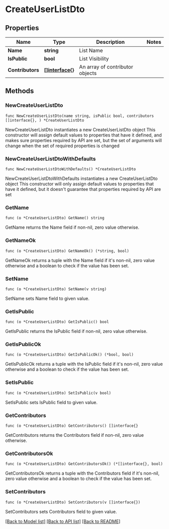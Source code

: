 # CreateUserListDto

## Properties

Name | Type | Description | Notes
------------ | ------------- | ------------- | -------------
**Name** | **string** | List Name | 
**IsPublic** | **bool** | List Visibility | 
**Contributors** | [**[]interface{}**](Array.md) | An array of contributor objects | 

## Methods

### NewCreateUserListDto

`func NewCreateUserListDto(name string, isPublic bool, contributors []interface{}, ) *CreateUserListDto`

NewCreateUserListDto instantiates a new CreateUserListDto object
This constructor will assign default values to properties that have it defined,
and makes sure properties required by API are set, but the set of arguments
will change when the set of required properties is changed

### NewCreateUserListDtoWithDefaults

`func NewCreateUserListDtoWithDefaults() *CreateUserListDto`

NewCreateUserListDtoWithDefaults instantiates a new CreateUserListDto object
This constructor will only assign default values to properties that have it defined,
but it doesn't guarantee that properties required by API are set

### GetName

`func (o *CreateUserListDto) GetName() string`

GetName returns the Name field if non-nil, zero value otherwise.

### GetNameOk

`func (o *CreateUserListDto) GetNameOk() (*string, bool)`

GetNameOk returns a tuple with the Name field if it's non-nil, zero value otherwise
and a boolean to check if the value has been set.

### SetName

`func (o *CreateUserListDto) SetName(v string)`

SetName sets Name field to given value.


### GetIsPublic

`func (o *CreateUserListDto) GetIsPublic() bool`

GetIsPublic returns the IsPublic field if non-nil, zero value otherwise.

### GetIsPublicOk

`func (o *CreateUserListDto) GetIsPublicOk() (*bool, bool)`

GetIsPublicOk returns a tuple with the IsPublic field if it's non-nil, zero value otherwise
and a boolean to check if the value has been set.

### SetIsPublic

`func (o *CreateUserListDto) SetIsPublic(v bool)`

SetIsPublic sets IsPublic field to given value.


### GetContributors

`func (o *CreateUserListDto) GetContributors() []interface{}`

GetContributors returns the Contributors field if non-nil, zero value otherwise.

### GetContributorsOk

`func (o *CreateUserListDto) GetContributorsOk() (*[]interface{}, bool)`

GetContributorsOk returns a tuple with the Contributors field if it's non-nil, zero value otherwise
and a boolean to check if the value has been set.

### SetContributors

`func (o *CreateUserListDto) SetContributors(v []interface{})`

SetContributors sets Contributors field to given value.



[[Back to Model list]](../README.md#documentation-for-models) [[Back to API list]](../README.md#documentation-for-api-endpoints) [[Back to README]](../README.md)


